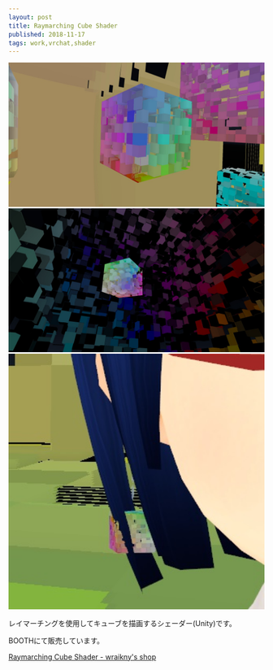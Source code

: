 ```yaml
---
layout: post
title: Raymarching Cube Shader 
published: 2018-11-17
tags: work,vrchat,shader
---
```


<img src="/images/works/rmcubes/rmcubes-1.jpg" width="560" class="has-image-centered">

<!--more-->

<img src="/images/works/rmcubes/rmcubes-2.jpg" width="560" class="has-image-centered">

<img src="/images/works/rmcubes/rmcubes-3.jpg" width="560" class="has-image-centered">

レイマーチングを使用してキューブを描画するシェーダー(Unity)です。

BOOTHにて販売しています。

<a href="https://wraikny.booth.pm/items/1091055" target="_blank" rel="noopener">Raymarching Cube Shader - wraikny's shop</a>
